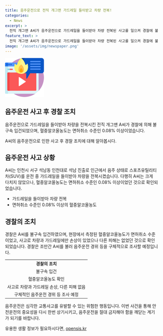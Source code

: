 ```yaml
---
title: 음주운전으로 전직 개그맨 가드레일 들이받고 차량 전복!
categories:
  - News
excerpt: >
  전직 개그맨 A씨가 음주운전으로 가드레일을 들이받아 차량 전복된 사고를 일으켜 경찰에 불구속 입건됐다. A씨는 1시 30분쯤 인천에서 술에 취한 상태로 SUV를 운전 중 가드레일을 들이받았고 혈중알코올농도는 면허취소 수준인 0.08% 이상이었다. 경찰은 A씨를 조만간 불러 음주운전 경위를 조사할 예정이며, 사고로 차량과 가드레일이 파손됐지만 다른 피해는 없는 것으로 확인됐다. A씨는 현재 인터넷방송에서 활동 중이며, 경찰은 이 사고와 음주운전에 대해 구체적으로 조사할 예정이다.
feature_text: >
  전직 개그맨 A씨가 음주운전으로 가드레일을 들이받아 차량 전복된 사고를 일으켜 경찰에 불구속 입건됐다. A씨는 1시 30분쯤 인천에서 술에 취한 상태로 SUV를 운전 중 가드레일을 들이받았고 혈중알코올농도는 면허취소 수준인 0.08% 이상이었다. 경찰은 A씨를 조만간 불러 음주운전 경위를 조사할 예정이며, 사고로 차량과 가드레일이 파손됐지만 다른 피해는 없는 것으로 확인됐다. A씨는 현재 인터넷방송에서 활동 중이며, 경찰은 이 사고와 음주운전에 대해 구체적으로 조사할 예정이다.
image: '/assets/img/newspaper.png'
---
```


<p><img src="/assets/img/news.png" alt="rentncar 속보" /></p>

<h2 data-ke-size="size26">음주운전 사고 후 경찰 조치</h2>

<p>음주운전으로 가드레일을 들이받아 차량을 전복시킨 전직 개그맨 A씨가 경찰에 의해 불구속 입건되었으며, 혈중알코올농도는 면허취소 수준인 0.08% 이상이었습니다.</p>

<p data-ke-size="size16">A씨의 음주운전으로 인한 사고 후 경찰 조치에 대해 알아봅시다.</p>

<h2 data-ke-size="size24">음주운전 사고 상황</h2>

<p>A씨는 인천시 서구 석남동 인천대로 석남 진출로 인근에서 음주 상태로 스포츠유틸리티차(SUV)를 운전 중 가드레일을 들이받아 차량을 전복시켰습니다. 다행히 A씨는 크게 다치지 않았으나, 혈중알코올농도는 면허취소 수준인 0.08% 이상이었던 것으로 확인되었습니다.</p>

<ul>
  <li>가드레일을 들이받아 차량 전복</li>
  <li>면허취소 수준인 0.08% 이상의 혈중알코올농도</li>
</ul>

<h2 data-ke-size="size24">경찰의 조치</h2>

<p>경찰은 A씨를 불구속 입건하였으며, 현장에서 측정된 혈중알코올농도가 면허취소 수준이었고, 사고로 차량과 가드레일에만 손상이 있었으나 다른 피해는 없었던 것으로 확인되었습니다. 경찰은 조만간 A씨를 불러 음주운전 경위 등을 구체적으로 조사할 예정입니다.</p>

<table>
    <tr>
        <td style="text-align: center; height: 17px;"><b>경찰의 조치</b></td>
    </tr>
    <tr>
        <td style="text-align: center; height: 17px;">불구속 입건</td>
    </tr>
    <tr>
        <td style="text-align: center; height: 17px;">혈중알코올농도 확인</td>
    </tr>
    <tr>
        <td style="text-align: center; height: 17px;">사고로 차량과 가드레일 손상, 다른 피해 없음</td>
    </tr>
    <tr>
        <td style="text-align: center; height: 17px;">구체적인 음주운전 경위 등 조사 예정</td>
    </tr>
</table>

<p data-ke-size="size16">음주운전은 심각한 교통사고를 유발할 수 있는 위험한 행동입니다. 이번 사건을 통해 안전운전의 중요성을 다시 한번 상기시키고, 음주운전을 절대 금지해야 함을 깨닫는 계기가 되기를 바랍니다.</p>
유용한 생활 정보가 필요하시다면, <a href="https://opensis.kr" rel="dofollow">opensis.kr</a>


